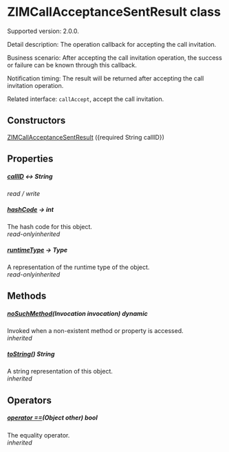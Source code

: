 


# ZIMCallAcceptanceSentResult class









<p>Supported version: 2.0.0.</p>
<p>Detail description: The operation callback for accepting the call invitation.</p>
<p>Business scenario: After accepting the call invitation operation, the success or failure can be known through this callback.</p>
<p>Notification timing: The result will be returned after accepting the call invitation operation.</p>
<p>Related interface: <code>callAccept</code>, accept the call invitation.</p>




## Constructors

[ZIMCallAcceptanceSentResult](../zego_uikit_prebuilt_live_audio_room/ZIMCallAcceptanceSentResult/ZIMCallAcceptanceSentResult.md) ({required String callID})

   


## Properties

##### [callID](../zego_uikit_prebuilt_live_audio_room/ZIMCallAcceptanceSentResult/callID.md) &#8596; String



  
_<span class="feature">read / write</span>_



##### [hashCode](../zego_uikit_prebuilt_live_audio_room/ZIMCallAcceptanceSentResult/hashCode.md) &#8594; int



The hash code for this object.  
_<span class="feature">read-only</span><span class="feature">inherited</span>_



##### [runtimeType](../zego_uikit_prebuilt_live_audio_room/ZIMCallAcceptanceSentResult/runtimeType.md) &#8594; Type



A representation of the runtime type of the object.  
_<span class="feature">read-only</span><span class="feature">inherited</span>_





## Methods

##### [noSuchMethod](../zego_uikit_prebuilt_live_audio_room/ZIMCallAcceptanceSentResult/noSuchMethod.md)(Invocation invocation) dynamic



Invoked when a non-existent method or property is accessed.  
_<span class="feature">inherited</span>_



##### [toString](../zego_uikit_prebuilt_live_audio_room/ZIMCallAcceptanceSentResult/toString.md)() String



A string representation of this object.  
_<span class="feature">inherited</span>_





## Operators

##### [operator ==](../zego_uikit_prebuilt_live_audio_room/ZIMCallAcceptanceSentResult/operator_equals.md)(Object other) bool



The equality operator.  
_<span class="feature">inherited</span>_















